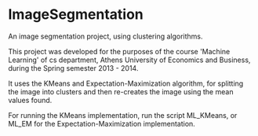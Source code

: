 ImageSegmentation
=================

An image segmentation project, using clustering algorithms.

This project was developed for the purposes of the course 'Machine Learning' of cs department, Athens University of Economics and Business, 
during the Spring semester 2013 - 2014.

It uses the KMeans and Expectation-Maximization algorithm, for splitting the image into clusters and then re-creates the image using the mean values found.

For running the KMeans implementation, run the script ML_KMeans, or ML_EM for the Expectation-Maximization implementation.
